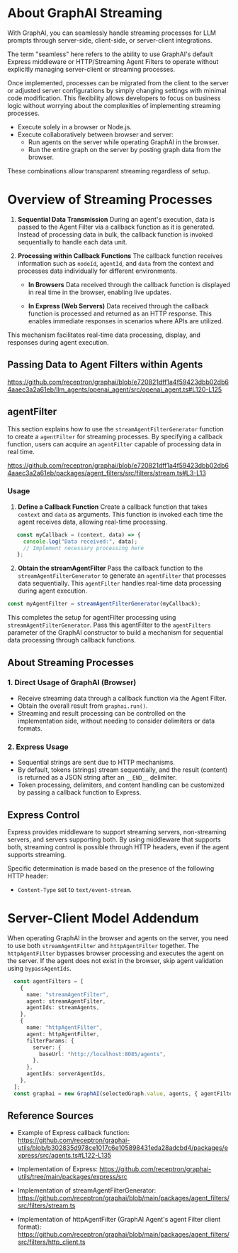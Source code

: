 # About GraphAI Streaming

With GraphAI, you can seamlessly handle streaming processes for LLM prompts through server-side, client-side, or server-client integrations.

The term "seamless" here refers to the ability to use GraphAI's default Express middleware or HTTP/Streaming Agent Filters to operate without explicitly managing server-client or streaming processes.

Once implemented, processes can be migrated from the client to the server or adjusted server configurations by simply changing settings with minimal code modification. This flexibility allows developers to focus on business logic without worrying about the complexities of implementing streaming processes.

- Execute solely in a browser or Node.js.
- Execute collaboratively between browser and server:
  - Run agents on the server while operating GraphAI in the browser.
  - Run the entire graph on the server by posting graph data from the browser.

These combinations allow transparent streaming regardless of setup.

# Overview of Streaming Processes

1. **Sequential Data Transmission**
   During an agent's execution, data is passed to the Agent Filter via a callback function as it is generated. Instead of processing data in bulk, the callback function is invoked sequentially to handle each data unit.

2. **Processing within Callback Functions**
   The callback function receives information such as `nodeId`, `agentId`, and `data` from the context and processes data individually for different environments.

   - **In Browsers**
     Data received through the callback function is displayed in real time in the browser, enabling live updates.

   - **In Express (Web Servers)**
     Data received through the callback function is processed and returned as an HTTP response. This enables immediate responses in scenarios where APIs are utilized.

This mechanism facilitates real-time data processing, display, and responses during agent execution.

## Passing Data to Agent Filters within Agents

https://github.com/receptron/graphai/blob/e720821dff1a4f59423dbb02db64aaec3a2a61eb/llm_agents/openai_agent/src/openai_agent.ts#L120-L125

## agentFilter

This section explains how to use the `streamAgentFilterGenerator` function to create a `agentFilter` for streaming processes. By specifying a callback function, users can acquire an `agentFilter` capable of processing data in real time.

https://github.com/receptron/graphai/blob/e720821dff1a4f59423dbb02db64aaec3a2a61eb/packages/agent_filters/src/filters/stream.ts#L3-L13

### Usage

1. **Define a Callback Function**
   Create a callback function that takes `context` and `data` as arguments. This function is invoked each time the agent receives data, allowing real-time processing.

```typescript
   const myCallback = (context, data) => {
     console.log("Data received:", data);
     // Implement necessary processing here
   };
```

2. **Obtain the streamAgentFilter**
   Pass the callback function to the `streamAgentFilterGenerator` to generate an `agentFilter` that processes data sequentially. This `agentFilter` handles real-time data processing during agent execution.

```typescript
const myAgentFilter = streamAgentFilterGenerator(myCallback);
```

This completes the setup for agentFilter processing using `streamAgentFilterGenerator`. Pass this agentFilter to the `agentFilters` parameter of the GraphAI constructor to build a mechanism for sequential data processing through callback functions.

## About Streaming Processes

### 1. Direct Usage of GraphAI (Browser)

- Receive streaming data through a callback function via the Agent Filter.
- Obtain the overall result from `graphai.run()`.
- Streaming and result processing can be controlled on the implementation side, without needing to consider delimiters or data formats.

### 2. Express Usage

- Sequential strings are sent due to HTTP mechanisms.
- By default, tokens (strings) stream sequentially, and the result (content) is returned as a JSON string after an `__END__` delimiter.
- Token processing, delimiters, and content handling can be customized by passing a callback function to Express.

## Express Control

Express provides middleware to support streaming servers, non-streaming servers, and servers supporting both. By using middleware that supports both, streaming control is possible through HTTP headers, even if the agent supports streaming.

Specific determination is made based on the presence of the following HTTP header:

- `Content-Type` set to `text/event-stream`.

# Server-Client Model Addendum

When operating GraphAI in the browser and agents on the server, you need to use both `streamAgentFilter` and `httpAgentFilter` together. The `httpAgentFilter` bypasses browser processing and executes the agent on the server. If the agent does not exist in the browser, skip agent validation using `bypassAgentIds`.

```typescript
  const agentFilters = [
    {
      name: "streamAgentFilter",
      agent: streamAgentFilter,
      agentIds: streamAgents,
    },
    {
      name: "httpAgentFilter",
      agent: httpAgentFilter,
      filterParams: {
        server: {
          baseUrl: "http://localhost:8085/agents",
        },
      },
      agentIds: serverAgentIds,
    },
  ];
  const graphai = new GraphAI(selectedGraph.value, agents, { agentFilters, bypassAgentIds: serverAgentIds });
```

## Reference Sources

- Example of Express callback function:
  https://github.com/receptron/graphai-utils/blob/b302835d978ce1017c6e105898431eda28adcbd4/packages/express/src/agents.ts#L122-L135

- Implementation of Express:
  https://github.com/receptron/graphai-utils/tree/main/packages/express/src

- Implementation of streamAgentFilterGenerator:
  https://github.com/receptron/graphai/blob/main/packages/agent_filters/src/filters/stream.ts

- Implementation of httpAgentFilter (GraphAI Agent's agent Filter client format):
  https://github.com/receptron/graphai/blob/main/packages/agent_filters/src/filters/http_client.ts
